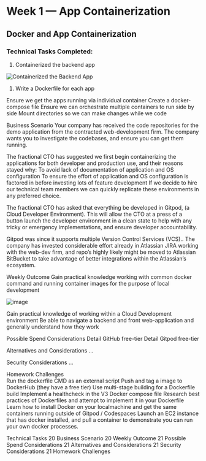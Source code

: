 # Week 1 — App Containerization

## Docker and App Containerization

### Technical Tasks Completed:

1. Containerized the backend app

![Containerized the Backend App](https://user-images.githubusercontent.com/28305009/221349898-5bea5f43-cf5b-422e-a54e-bf5a80d786c7.PNG)


1. Write a Dockerfile for each app



Ensure we get the apps running via individual container
Create a docker-compose file
Ensure we can orchestrate multiple containers to run side by side
Mount directories so we can make changes while we code

Business Scenario
Your company has received the code repositories for the demo application from the contracted web-development firm. The company wants you to investigate the codebases, and ensure you can get them running.

The fractional CTO has suggested we first begin containerizing the applications for both developer and production use, and their reasons stayed why:
To avoid lack of documentation of application and OS configuration
To ensure the effort of application and OS configuration is factored in before investing lots of feature development
If we decide to hire our technical team members we can quickly replicate these environments in any preferred choice.

The fractional CTO has asked that everything be developed in Gitpod, (a Cloud Developer Environment). This will allow the CTO at a press of a button launch the developer environment in a clean state to help with any tricky or emergency implementations, and ensure developer accountability.

Gitpod was since it supports multiple Version Control Services (VCS).. The company has invested considerable effort already in Atlassian JIRA working with the web-dev firm, and repo’s highly likely might be moved to Atlassian BitBucket to take advantage of better integrations within the Atlassian’s ecosystem. 

Weekly Outcome
Gain practical knowledge working with common docker command and running container images for the purpose of local development

![image](https://user-images.githubusercontent.com/28305009/221352888-2994dadf-1652-47af-a679-f5181c3b6792.png)

Gain practical knowledge of working within a Cloud Development environment
Be able to navigate a backend and front web-application and generally understand how they work 

Possible Spend Considerations
Detail GitHub free-tier
Detail Gitpod free-tier

Alternatives and Considerations
…

Security Considerations
…

 Homework Challenges    
Run the dockerfile CMD as an external script
Push and tag a image to DockerHub (they have a free tier)
Use multi-stage building for a Dockerfile build
Implement a healthcheck in the V3 Docker compose file
Research best practices of Dockerfiles and attempt to implement it in your Dockerfile
Learn how to install Docker on your localmachine and get the same containers running outside of Gitpod / Codespaces
Launch an EC2 instance that has docker installed, and pull a container to demonstrate you can run your own docker processes. 



Technical Tasks	20
Business Scenario	20
Weekly Outcome	21
Possible Spend Considerations	21
Alternatives and Considerations	21
Security Considerations	21
Homework Challenges
